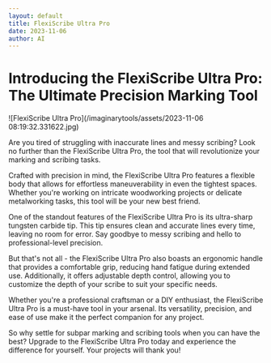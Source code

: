 ```yaml
---
layout: default
title: FlexiScribe Ultra Pro
date: 2023-11-06
author: AI
---
```


# Introducing the FlexiScribe Ultra Pro: The Ultimate Precision Marking Tool

![FlexiScribe Ultra Pro](/imaginarytools/assets/2023-11-06 08:19:32.331622.jpg)

Are you tired of struggling with inaccurate lines and messy scribing? Look no further than the FlexiScribe Ultra Pro, the tool that will revolutionize your marking and scribing tasks.

Crafted with precision in mind, the FlexiScribe Ultra Pro features a flexible body that allows for effortless maneuverability in even the tightest spaces. Whether you're working on intricate woodworking projects or delicate metalworking tasks, this tool will be your new best friend.

One of the standout features of the FlexiScribe Ultra Pro is its ultra-sharp tungsten carbide tip. This tip ensures clean and accurate lines every time, leaving no room for error. Say goodbye to messy scribing and hello to professional-level precision.

But that's not all - the FlexiScribe Ultra Pro also boasts an ergonomic handle that provides a comfortable grip, reducing hand fatigue during extended use. Additionally, it offers adjustable depth control, allowing you to customize the depth of your scribe to suit your specific needs.

Whether you're a professional craftsman or a DIY enthusiast, the FlexiScribe Ultra Pro is a must-have tool in your arsenal. Its versatility, precision, and ease of use make it the perfect companion for any project.

So why settle for subpar marking and scribing tools when you can have the best? Upgrade to the FlexiScribe Ultra Pro today and experience the difference for yourself. Your projects will thank you!

